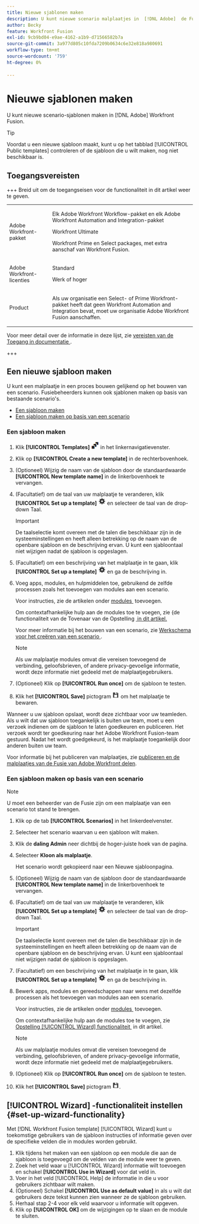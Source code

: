 ```yaml
---
title: Nieuwe sjablonen maken
description: U kunt nieuwe scenario malplaatjes in  [!DNL Adobe]  de Fusie van Workfront tot stand brengen.
author: Becky
feature: Workfront Fusion
exl-id: 9cb9bd04-e9ae-4162-a1b9-d71566582b7a
source-git-commit: 3a977d805c10fda7209b0634c6e32e818a980691
workflow-type: tm+mt
source-wordcount: '759'
ht-degree: 0%

---
```


# Nieuwe sjablonen maken

U kunt nieuwe scenario-sjablonen maken in [!DNL Adobe] Workfront Fusion.

>[!TIP]
>
>Voordat u een nieuwe sjabloon maakt, kunt u op het tabblad [!UICONTROL Public templates] controleren of de sjabloon die u wilt maken, nog niet beschikbaar is.

## Toegangsvereisten

+++ Breid uit om de toegangseisen voor de functionaliteit in dit artikel weer te geven.

<table style="table-layout:auto">
 <col> 
 <col> 
 <tbody> 
  <tr> 
   <td role="rowheader">Adobe Workfront-pakket</td> 
   <td> <p>Elk Adobe Workfront Workflow-pakket en elk Adobe Workfront Automation and Integration-pakket</p><p>Workfront Ultimate</p><p>Workfront Prime en Select packages, met extra aanschaf van Workfront Fusion.</p> </td> 
  </tr> 
  <tr data-mc-conditions=""> 
   <td role="rowheader">Adobe Workfront-licenties</td> 
   <td> <p>Standard</p><p>Werk of hoger</p> </td> 
  </tr> 
  <tr> 
   <td role="rowheader">Product</td> 
   <td>
   <p>Als uw organisatie een Select- of Prime Workfront-pakket heeft dat geen Workfront Automation and Integration bevat, moet uw organisatie Adobe Workfront Fusion aanschaffen.</li></ul>
   </td> 
  </tr>
 </tbody> 
</table>

Voor meer detail over de informatie in deze lijst, zie [&#x200B; vereisten van de Toegang in documentatie &#x200B;](/help/workfront-fusion/references/licenses-and-roles/access-level-requirements-in-documentation.md).

+++

## Een nieuwe sjabloon maken

U kunt een malplaatje in een proces bouwen gelijkend op het bouwen van een scenario. Fusiebeheerders kunnen ook sjablonen maken op basis van bestaande scenario&#39;s.

* [Een sjabloon maken](#build-a-template)
* [Een sjabloon maken op basis van een scenario](#create-a-template-from-a-scenario)

### Een sjabloon maken

1. Klik **[!UICONTROL Templates]** ![&#x200B; pictogram van Malplaatjes &#x200B;](assets/templates-icon.png) in het linkernavigatievenster.
1. Klik op **[!UICONTROL Create a new template]** in de rechterbovenhoek.
1. (Optioneel) Wijzig de naam van de sjabloon door de standaardwaarde **[!UICONTROL New template name]** in de linkerbovenhoek te vervangen.
1. (Facultatief) om de taal van uw malplaatje te veranderen, klik **[!UICONTROL Set up a template]** ![&#x200B; de montagespictogram van het Scenario &#x200B;](assets/scenario-settings-icon.png) en selecteer de taal van de drop-down Taal.

   >[!IMPORTANT]
   >
   >De taalselectie komt overeen met de talen die beschikbaar zijn in de systeeminstellingen en heeft alleen betrekking op de naam van de openbare sjabloon en de beschrijving ervan. U kunt een sjabloontaal niet wijzigen nadat de sjabloon is opgeslagen.

1. (Facultatief) om een beschrijving van het malplaatje in te gaan, klik **[!UICONTROL Set up a template]** ![&#x200B; de montagespictogram van het Scenario &#x200B;](assets/scenario-settings-icon.png) en ga de beschrijving in.
1. Voeg apps, modules, en hulpmiddelen toe, gebruikend de zelfde processen zoals het toevoegen van modules aan een scenario.

   Voor instructies, zie de artikelen onder [&#x200B; modules &#x200B;](/help/workfront-fusion/create-scenarios/add-modules/add-modules-toc.md) toevoegen.

   Om contextafhankelijke hulp aan de modules toe te voegen, zie &lbrace;de functionaliteit van de Tovenaar van de Opstelling [&#x200B; in dit artikel.](#set-up-wizard-functionality)

   Voor meer informatie bij het bouwen van een scenario, zie [&#x200B; Werkschema voor het creëren van een scenario &#x200B;](/help/workfront-fusion/create-scenarios/plan-a-scenario/create-a-scenario-workflow.md).

   >[!NOTE]
   >
   >Als uw malplaatje modules omvat die vereisen toevoegend de verbinding, geloofsbrieven, of andere privacy-gevoelige informatie, wordt deze informatie niet gedeeld met de malplaatjegebruikers.

1. (Optioneel) Klik op **[!UICONTROL Run once]** om de sjabloon te testen.
1. Klik het **[!UICONTROL Save]** pictogram ![&#x200B; sparen pictogram &#x200B;](assets/save-icon.png) om het malplaatje te bewaren.

Wanneer u uw sjabloon opslaat, wordt deze zichtbaar voor uw teamleden. Als u wilt dat uw sjabloon toegankelijk is buiten uw team, moet u een verzoek indienen om de sjabloon te laten goedkeuren en publiceren. Het verzoek wordt ter goedkeuring naar het Adobe Workfront Fusion-team gestuurd. Nadat het wordt goedgekeurd, is het malplaatje toegankelijk door anderen buiten uw team.

Voor informatie bij het publiceren van malplaatjes, zie [&#x200B; publiceren en de malplaatjes van de Fusie van Adobe Workfront delen &#x200B;](/help/workfront-fusion/create-and-manage-templates/publish-and-share-fusion-templates.md).

### Een sjabloon maken op basis van een scenario

>[!NOTE]
>
>U moet een beheerder van de Fusie zijn om een malplaatje van een scenario tot stand te brengen.

1. Klik op de tab **[!UICONTROL Scenarios]** in het linkerdeelvenster.
1. Selecteer het scenario waarvan u een sjabloon wilt maken.
1. Klik de **daling Admin** neer dichtbij de hoger-juiste hoek van de pagina.
1. Selecteer **Kloon als malplaatje**.

   Het scenario wordt gekopieerd naar een Nieuwe sjabloonpagina.
1. (Optioneel) Wijzig de naam van de sjabloon door de standaardwaarde **[!UICONTROL New template name]** in de linkerbovenhoek te vervangen.
1. (Facultatief) om de taal van uw malplaatje te veranderen, klik **[!UICONTROL Set up a template]** ![&#x200B; de montagespictogram van het Scenario &#x200B;](assets/scenario-settings-icon.png) en selecteer de taal van de drop-down Taal.

   >[!IMPORTANT]
   >
   >De taalselectie komt overeen met de talen die beschikbaar zijn in de systeeminstellingen en heeft alleen betrekking op de naam van de openbare sjabloon en de beschrijving ervan. U kunt een sjabloontaal niet wijzigen nadat de sjabloon is opgeslagen.

1. (Facultatief) om een beschrijving van het malplaatje in te gaan, klik **[!UICONTROL Set up a template]** ![&#x200B; de montagespictogram van het Scenario &#x200B;](assets/scenario-settings-icon.png) en ga de beschrijving in.
1. Bewerk apps, modules en gereedschappen naar wens met dezelfde processen als het toevoegen van modules aan een scenario.

   Voor instructies, zie de artikelen onder [&#x200B; modules &#x200B;](/help/workfront-fusion/create-scenarios/add-modules/add-modules-toc.md) toevoegen.

   Om contextafhankelijke hulp aan de modules toe te voegen, zie [&#x200B; Opstelling [!UICONTROL Wizard] functionaliteit &#x200B;](#set-up-wizard-functionality) in dit artikel.

   >[!NOTE]
   >
   >Als uw malplaatje modules omvat die vereisen toevoegend de verbinding, geloofsbrieven, of andere privacy-gevoelige informatie, wordt deze informatie niet gedeeld met de malplaatjegebruikers.

1. (Optioneel) Klik op **[!UICONTROL Run once]** om de sjabloon te testen.
1. Klik het **[!UICONTROL Save]** pictogram ![&#x200B; sparen pictogram &#x200B;](assets/save-icon.png).

## [!UICONTROL Wizard] -functionaliteit instellen {#set-up-wizard-functionality}

Met [!DNL Workfront Fusion template] [!UICONTROL Wizard] kunt u toekomstige gebruikers van de sjabloon instructies of informatie geven over de specifieke velden die in modules worden gebruikt.

1. Klik tijdens het maken van een sjabloon op een module die aan de sjabloon is toegevoegd om de velden van de module weer te geven.
1. Zoek het veld waar u [!UICONTROL Wizard] informatie wilt toevoegen en schakel **[!UICONTROL Use in Wizard]** voor dat veld in.
1. Voer in het veld [!UICONTROL Help] de informatie in die u voor gebruikers zichtbaar wilt maken.
1. (Optioneel) Schakel **[!UICONTROL Use as default value]** in als u wilt dat gebruikers deze tekst kunnen zien wanneer ze de sjabloon gebruiken.
1. Herhaal stap 2-4 voor elk veld waarvoor u informatie wilt opgeven.
1. Klik op **[!UICONTROL OK]** om de wijzigingen op te slaan en de module te sluiten.
